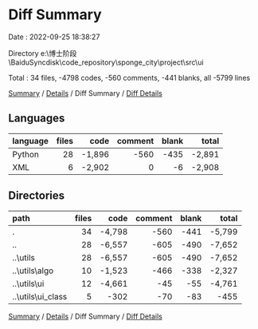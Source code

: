 # Diff Summary

Date : 2022-09-25 18:38:27

Directory e:\\博士阶段\\BaiduSyncdisk\\code_repository\\sponge_city\\project\\src\\ui

Total : 34 files,  -4798 codes, -560 comments, -441 blanks, all -5799 lines

[Summary](results.md) / [Details](details.md) / Diff Summary / [Diff Details](diff-details.md)

## Languages
| language | files | code | comment | blank | total |
| :--- | ---: | ---: | ---: | ---: | ---: |
| Python | 28 | -1,896 | -560 | -435 | -2,891 |
| XML | 6 | -2,902 | 0 | -6 | -2,908 |

## Directories
| path | files | code | comment | blank | total |
| :--- | ---: | ---: | ---: | ---: | ---: |
| . | 34 | -4,798 | -560 | -441 | -5,799 |
| .. | 28 | -6,557 | -605 | -490 | -7,652 |
| ..\\utils | 28 | -6,557 | -605 | -490 | -7,652 |
| ..\\utils\\algo | 10 | -1,523 | -466 | -338 | -2,327 |
| ..\\utils\\ui | 12 | -4,661 | -45 | -55 | -4,761 |
| ..\\utils\\ui_class | 5 | -302 | -70 | -83 | -455 |

[Summary](results.md) / [Details](details.md) / Diff Summary / [Diff Details](diff-details.md)